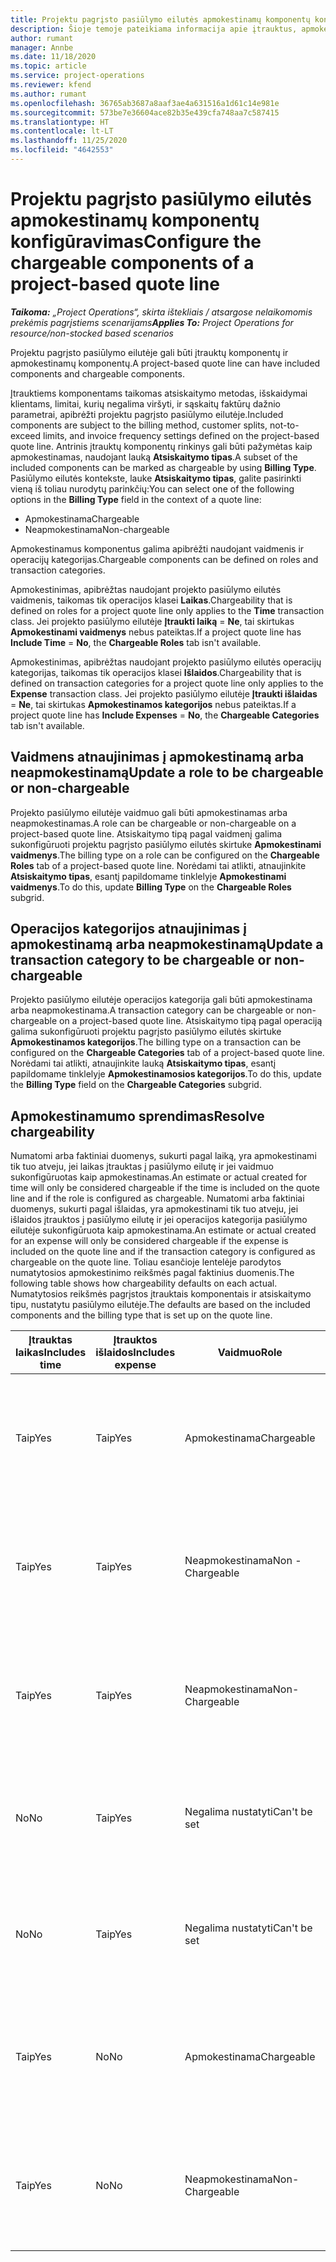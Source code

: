 ```yaml
---
title: Projektu pagrįsto pasiūlymo eilutės apmokestinamų komponentų konfigūravimas
description: Šioje temoje pateikiama informacija apie įtrauktus, apmokestinamus ir neapmokestinamus komponentus projektu pagrįsto pasiūlymo eilutėse.
author: rumant
manager: Annbe
ms.date: 11/18/2020
ms.topic: article
ms.service: project-operations
ms.reviewer: kfend
ms.author: rumant
ms.openlocfilehash: 36765ab3687a8aaf3ae4a631516a1d61c14e981e
ms.sourcegitcommit: 573be7e36604ace82b35e439cfa748aa7c587415
ms.translationtype: HT
ms.contentlocale: lt-LT
ms.lasthandoff: 11/25/2020
ms.locfileid: "4642553"
---
```

# <a name="configure-the-chargeable-components-of-a-project-based-quote-line"></a><span data-ttu-id="d241f-103">Projektu pagrįsto pasiūlymo eilutės apmokestinamų komponentų konfigūravimas</span><span class="sxs-lookup"><span data-stu-id="d241f-103">Configure the chargeable components of a project-based quote line</span></span>

<span data-ttu-id="d241f-104">_**Taikoma:** „Project Operations“, skirta ištekliais / atsargose nelaikomomis prekėmis pagrįstiems scenarijams_</span><span class="sxs-lookup"><span data-stu-id="d241f-104">_**Applies To:** Project Operations for resource/non-stocked based scenarios_</span></span>

<span data-ttu-id="d241f-105">Projektu pagrįsto pasiūlymo eilutėje gali būti įtrauktų komponentų ir apmokestinamų komponentų.</span><span class="sxs-lookup"><span data-stu-id="d241f-105">A project-based quote line can have included components and chargeable components.</span></span>

<span data-ttu-id="d241f-106">Įtrauktiems komponentams taikomas atsiskaitymo metodas, išskaidymai klientams, limitai, kurių negalima viršyti, ir sąskaitų faktūrų dažnio parametrai, apibrėžti projektu pagrįsto pasiūlymo eilutėje.</span><span class="sxs-lookup"><span data-stu-id="d241f-106">Included components are subject to the billing method, customer splits, not-to-exceed limits, and invoice frequency settings defined on the project-based quote line.</span></span>
<span data-ttu-id="d241f-107">Antrinis įtrauktų komponentų rinkinys gali būti pažymėtas kaip apmokestinamas, naudojant lauką **Atsiskaitymo tipas**.</span><span class="sxs-lookup"><span data-stu-id="d241f-107">A subset of the included components can be marked as chargeable by using **Billing Type**.</span></span> <span data-ttu-id="d241f-108">Pasiūlymo eilutės kontekste, lauke **Atsiskaitymo tipas**, galite pasirinkti vieną iš toliau nurodytų parinkčių:</span><span class="sxs-lookup"><span data-stu-id="d241f-108">You can select one of the following options in the **Billing Type** field in the context of a quote line:</span></span>

   - <span data-ttu-id="d241f-109">Apmokestinama</span><span class="sxs-lookup"><span data-stu-id="d241f-109">Chargeable</span></span>
   - <span data-ttu-id="d241f-110">Neapmokestinama</span><span class="sxs-lookup"><span data-stu-id="d241f-110">Non-chargeable</span></span>

<span data-ttu-id="d241f-111">Apmokestinamus komponentus galima apibrėžti naudojant vaidmenis ir operacijų kategorijas.</span><span class="sxs-lookup"><span data-stu-id="d241f-111">Chargeable components can be defined on roles and transaction categories.</span></span>

<span data-ttu-id="d241f-112">Apmokestinimas, apibrėžtas naudojant projekto pasiūlymo eilutės vaidmenis, taikomas tik operacijos klasei **Laikas**.</span><span class="sxs-lookup"><span data-stu-id="d241f-112">Chargeability that is defined on roles for a project quote line only applies to the **Time** transaction class.</span></span> <span data-ttu-id="d241f-113">Jei projekto pasiūlymo eilutėje **Įtraukti laiką** = **Ne**, tai skirtukas **Apmokestinami vaidmenys** nebus pateiktas.</span><span class="sxs-lookup"><span data-stu-id="d241f-113">If a project quote line has **Include Time** = **No**, the **Chargeable Roles** tab isn't available.</span></span>

<span data-ttu-id="d241f-114">Apmokestinimas, apibrėžtas naudojant projekto pasiūlymo eilutės operacijų kategorijas, taikomas tik operacijos klasei **Išlaidos**.</span><span class="sxs-lookup"><span data-stu-id="d241f-114">Chargeability that is defined on transaction categories for a project quote line only applies to the **Expense** transaction class.</span></span> <span data-ttu-id="d241f-115">Jei projekto pasiūlymo eilutėje **Įtraukti išlaidas** = **Ne**, tai skirtukas **Apmokestinamos kategorijos** nebus pateiktas.</span><span class="sxs-lookup"><span data-stu-id="d241f-115">If a project quote line has **Include Expenses** = **No**, the **Chargeable Categories** tab isn't available.</span></span>

## <a name="update-a-role-to-be-chargeable-or-non-chargeable"></a><span data-ttu-id="d241f-116">Vaidmens atnaujinimas į apmokestinamą arba neapmokestinamą</span><span class="sxs-lookup"><span data-stu-id="d241f-116">Update a role to be chargeable or non-chargeable</span></span>
<span data-ttu-id="d241f-117">Projekto pasiūlymo eilutėje vaidmuo gali būti apmokestinamas arba neapmokestinamas.</span><span class="sxs-lookup"><span data-stu-id="d241f-117">A role can be chargeable or non-chargeable on a project-based quote line.</span></span> <span data-ttu-id="d241f-118">Atsiskaitymo tipą pagal vaidmenį galima sukonfigūruoti projektu pagrįsto pasiūlymo eilutės skirtuke **Apmokestinami vaidmenys**.</span><span class="sxs-lookup"><span data-stu-id="d241f-118">The billing type on a role can be configured on the **Chargeable Roles** tab of a project-based quote line.</span></span> <span data-ttu-id="d241f-119">Norėdami tai atlikti, atnaujinkite **Atsiskaitymo tipas**, esantį papildomame tinklelyje **Apmokestinami vaidmenys**.</span><span class="sxs-lookup"><span data-stu-id="d241f-119">To do this, update **Billing Type** on the **Chargeable Roles** subgrid.</span></span> 

## <a name="update-a-transaction-category-to-be-chargeable-or-non-chargeable"></a><span data-ttu-id="d241f-120">Operacijos kategorijos atnaujinimas į apmokestinamą arba neapmokestinamą</span><span class="sxs-lookup"><span data-stu-id="d241f-120">Update a transaction category to be chargeable or non-chargeable</span></span>
<span data-ttu-id="d241f-121">Projekto pasiūlymo eilutėje operacijos kategorija gali būti apmokestinama arba neapmokestinama.</span><span class="sxs-lookup"><span data-stu-id="d241f-121">A transaction category can be chargeable or non-chargeable on a project-based quote line.</span></span> <span data-ttu-id="d241f-122">Atsiskaitymo tipą pagal operaciją galima sukonfigūruoti projektu pagrįsto pasiūlymo eilutės skirtuke **Apmokestinamos kategorijos**.</span><span class="sxs-lookup"><span data-stu-id="d241f-122">The billing type on a transaction can be configured on the **Chargeable Categories** tab of a project-based quote line.</span></span> <span data-ttu-id="d241f-123">Norėdami tai atlikti, atnaujinkite lauką **Atsiskaitymo tipas**, esantį papildomame tinklelyje **Apmokestinamosios kategorijos**.</span><span class="sxs-lookup"><span data-stu-id="d241f-123">To do this, update the **Billing Type** field on the **Chargeable Categories** subgrid.</span></span> 

## <a name="resolve-chargeability"></a><span data-ttu-id="d241f-124">Apmokestinamumo sprendimas</span><span class="sxs-lookup"><span data-stu-id="d241f-124">Resolve chargeability</span></span>

<span data-ttu-id="d241f-125">Numatomi arba faktiniai duomenys, sukurti pagal laiką, yra apmokestinami tik tuo atveju, jei laikas įtrauktas į pasiūlymo eilutę ir jei vaidmuo sukonfigūruotas kaip apmokestinamas.</span><span class="sxs-lookup"><span data-stu-id="d241f-125">An estimate or actual created for time will only be considered chargeable if the time is included on the quote line and if the role is configured as chargeable.</span></span>
<span data-ttu-id="d241f-126">Numatomi arba faktiniai duomenys, sukurti pagal išlaidas, yra apmokestinami tik tuo atveju, jei išlaidos įtrauktos į pasiūlymo eilutę ir jei operacijos kategorija pasiūlymo eilutėje sukonfigūruota kaip apmokestinama.</span><span class="sxs-lookup"><span data-stu-id="d241f-126">An estimate or actual created for an expense will only be considered chargeable if the expense is included on the quote line and if the transaction category is configured as chargeable on the quote line.</span></span> <span data-ttu-id="d241f-127">Toliau esančioje lentelėje parodytos numatytosios apmokestinimo reikšmės pagal faktinius duomenis.</span><span class="sxs-lookup"><span data-stu-id="d241f-127">The following table shows how chargeability defaults on each actual.</span></span> <span data-ttu-id="d241f-128">Numatytosios reikšmės pagrįstos įtrauktais komponentais ir atsiskaitymo tipu, nustatytu pasiūlymo eilutėje.</span><span class="sxs-lookup"><span data-stu-id="d241f-128">The defaults are based on the included components and the billing type that is set up on the quote line.</span></span>

| <span data-ttu-id="d241f-129">Įtrauktas laikas</span><span class="sxs-lookup"><span data-stu-id="d241f-129">Includes time</span></span> | <span data-ttu-id="d241f-130">Įtrauktos išlaidos</span><span class="sxs-lookup"><span data-stu-id="d241f-130">Includes expense</span></span> | <span data-ttu-id="d241f-131">Vaidmuo</span><span class="sxs-lookup"><span data-stu-id="d241f-131">Role</span></span> | <span data-ttu-id="d241f-132">Kategorija.</span><span class="sxs-lookup"><span data-stu-id="d241f-132">Category</span></span> | <span data-ttu-id="d241f-133">Užduotis</span><span class="sxs-lookup"><span data-stu-id="d241f-133">Task</span></span> |
| --- | --- | --- | --- | --- |
| <span data-ttu-id="d241f-134">Taip</span><span class="sxs-lookup"><span data-stu-id="d241f-134">Yes</span></span> | <span data-ttu-id="d241f-135">Taip</span><span class="sxs-lookup"><span data-stu-id="d241f-135">Yes</span></span> | <span data-ttu-id="d241f-136">Apmokestinama</span><span class="sxs-lookup"><span data-stu-id="d241f-136">Chargeable</span></span> | <span data-ttu-id="d241f-137">Apmokestinama</span><span class="sxs-lookup"><span data-stu-id="d241f-137">Chargeable</span></span> | <span data-ttu-id="d241f-138">Atsiskaitymas pagal faktinį laiką: Apmokestinamas</span><span class="sxs-lookup"><span data-stu-id="d241f-138">Billing on a time actual: Chargeable</span></span> </br><span data-ttu-id="d241f-139">Atsiskaitymas pagal faktines išlaidas: Apmokestinamas</span><span class="sxs-lookup"><span data-stu-id="d241f-139">Billing type on an expense actual: Chargeable</span></span> |
| <span data-ttu-id="d241f-140">Taip</span><span class="sxs-lookup"><span data-stu-id="d241f-140">Yes</span></span> | <span data-ttu-id="d241f-141">Taip</span><span class="sxs-lookup"><span data-stu-id="d241f-141">Yes</span></span> | <span data-ttu-id="d241f-142">Neapmokestinama</span><span class="sxs-lookup"><span data-stu-id="d241f-142">Non - Chargeable</span></span> | <span data-ttu-id="d241f-143">Apmokestinama</span><span class="sxs-lookup"><span data-stu-id="d241f-143">Chargeable</span></span> | <span data-ttu-id="d241f-144">Atsiskaitymas pagal faktinį laiką: Neapmokestinamas</span><span class="sxs-lookup"><span data-stu-id="d241f-144">Billing on a time actual: Non-Chargeable</span></span> </br><span data-ttu-id="d241f-145">Atsiskaitymas pagal faktines išlaidas: Apmokestinamas</span><span class="sxs-lookup"><span data-stu-id="d241f-145">Billing type on an expense actual: Chargeable</span></span> |
| <span data-ttu-id="d241f-146">Taip</span><span class="sxs-lookup"><span data-stu-id="d241f-146">Yes</span></span> | <span data-ttu-id="d241f-147">Taip</span><span class="sxs-lookup"><span data-stu-id="d241f-147">Yes</span></span> | <span data-ttu-id="d241f-148">Neapmokestinama</span><span class="sxs-lookup"><span data-stu-id="d241f-148">Non-Chargeable</span></span> | <span data-ttu-id="d241f-149">Neapmokestinama</span><span class="sxs-lookup"><span data-stu-id="d241f-149">Non-Chargeable</span></span> | <span data-ttu-id="d241f-150">Atsiskaitymas pagal faktinį laiką: Neapmokestinamas</span><span class="sxs-lookup"><span data-stu-id="d241f-150">Billing on a time actual: Non-Chargeable</span></span> </br><span data-ttu-id="d241f-151">Atsiskaitymas pagal faktines išlaidas: Neapmokestinamas</span><span class="sxs-lookup"><span data-stu-id="d241f-151">Billing type on an expense actual: Non-Chargeable</span></span> |
| <span data-ttu-id="d241f-152">No</span><span class="sxs-lookup"><span data-stu-id="d241f-152">No</span></span> | <span data-ttu-id="d241f-153">Taip</span><span class="sxs-lookup"><span data-stu-id="d241f-153">Yes</span></span> | <span data-ttu-id="d241f-154">Negalima nustatyti</span><span class="sxs-lookup"><span data-stu-id="d241f-154">Can't be set</span></span> | <span data-ttu-id="d241f-155">Apmokestinama</span><span class="sxs-lookup"><span data-stu-id="d241f-155">Chargeable</span></span> | <span data-ttu-id="d241f-156">Atsiskaitymas pagal faktinį laiką: Nėra</span><span class="sxs-lookup"><span data-stu-id="d241f-156">Billing on a time actual: Not available</span></span> </br><span data-ttu-id="d241f-157">Atsiskaitymas pagal faktines išlaidas: Apmokestinamas</span><span class="sxs-lookup"><span data-stu-id="d241f-157">Billing type on an expense actual: Chargeable</span></span> |
| <span data-ttu-id="d241f-158">No</span><span class="sxs-lookup"><span data-stu-id="d241f-158">No</span></span> | <span data-ttu-id="d241f-159">Taip</span><span class="sxs-lookup"><span data-stu-id="d241f-159">Yes</span></span> | <span data-ttu-id="d241f-160">Negalima nustatyti</span><span class="sxs-lookup"><span data-stu-id="d241f-160">Can't be set</span></span> | <span data-ttu-id="d241f-161">Neapmokestinama</span><span class="sxs-lookup"><span data-stu-id="d241f-161">Non-Chargeable</span></span> | <span data-ttu-id="d241f-162">Atsiskaitymas pagal faktinį laiką: Nėra</span><span class="sxs-lookup"><span data-stu-id="d241f-162">Billing on a time actual: Not available</span></span> </br><span data-ttu-id="d241f-163">Atsiskaitymas pagal faktines išlaidas: Neapmokestinamas</span><span class="sxs-lookup"><span data-stu-id="d241f-163">Billing type on an expense actual: Non-chargeable</span></span> |
| <span data-ttu-id="d241f-164">Taip</span><span class="sxs-lookup"><span data-stu-id="d241f-164">Yes</span></span> | <span data-ttu-id="d241f-165">No</span><span class="sxs-lookup"><span data-stu-id="d241f-165">No</span></span> | <span data-ttu-id="d241f-166">Apmokestinama</span><span class="sxs-lookup"><span data-stu-id="d241f-166">Chargeable</span></span> | <span data-ttu-id="d241f-167">Negalima nustatyti</span><span class="sxs-lookup"><span data-stu-id="d241f-167">Can't be set</span></span> | <span data-ttu-id="d241f-168">Atsiskaitymas pagal faktinį laiką: Apmokestinamas</span><span class="sxs-lookup"><span data-stu-id="d241f-168">Billing on a time actual: Chargeable</span></span> </br><span data-ttu-id="d241f-169">Atsiskaitymas pagal faktines išlaidas: Nėra</span><span class="sxs-lookup"><span data-stu-id="d241f-169">Billing type on an expense actual: Not available</span></span> |
| <span data-ttu-id="d241f-170">Taip</span><span class="sxs-lookup"><span data-stu-id="d241f-170">Yes</span></span> | <span data-ttu-id="d241f-171">No</span><span class="sxs-lookup"><span data-stu-id="d241f-171">No</span></span> | <span data-ttu-id="d241f-172">Neapmokestinama</span><span class="sxs-lookup"><span data-stu-id="d241f-172">Non-Chargeable</span></span> | <span data-ttu-id="d241f-173">Negalima nustatyti</span><span class="sxs-lookup"><span data-stu-id="d241f-173">Can't be set</span></span> | <span data-ttu-id="d241f-174">Atsiskaitymas pagal faktinį laiką: Neapmokestinamas</span><span class="sxs-lookup"><span data-stu-id="d241f-174">Billing on a time actual: Non-chargeable</span></span> </br> <span data-ttu-id="d241f-175">Atsiskaitymas pagal faktines išlaidas: Nėra</span><span class="sxs-lookup"><span data-stu-id="d241f-175">Billing type on an expense actual: Not available</span></span> |
